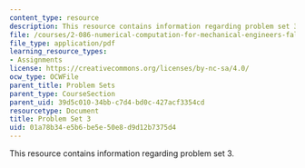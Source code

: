 ```yaml
---
content_type: resource
description: This resource contains information regarding problem set 3.
file: /courses/2-086-numerical-computation-for-mechanical-engineers-fall-2012/01a78b34e5b6be5e50e8d9d12b7375d4_MIT2_086F12_pset3.pdf
file_type: application/pdf
learning_resource_types:
- Assignments
license: https://creativecommons.org/licenses/by-nc-sa/4.0/
ocw_type: OCWFile
parent_title: Problem Sets
parent_type: CourseSection
parent_uid: 39d5c010-34bb-c7d4-bd0c-427acf3354cd
resourcetype: Document
title: Problem Set 3
uid: 01a78b34-e5b6-be5e-50e8-d9d12b7375d4
---
```

This resource contains information regarding problem set 3.